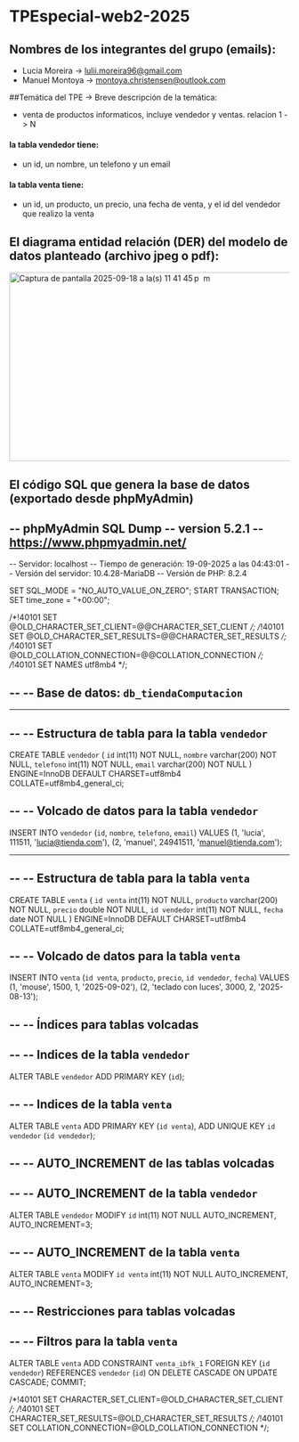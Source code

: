 # TPEspecial-web2-2025


## Nombres de los integrantes del grupo (emails):
 - Lucia Moreira -> lulii.moreira96@gmail.com
 - Manuel Montoya -> montoya.christensen@outlook.com
   
##Temática del TPE -> Breve descripción de la temática:
 - venta de productos informaticos, incluye vendedor y ventas. relacion 1 -> N
 #### la tabla vendedor tiene:
 - un id, un nombre, un telefono y un email
 #### la tabla venta tiene:
 - un id, un producto, un precio, una fecha de venta, y el id del vendedor que realizo la venta


## El diagrama entidad relación (DER) del modelo de datos planteado (archivo jpeg o pdf):

<img width="636" height="339" alt="Captura de pantalla 2025-09-18 a la(s) 11 41 45 p  m" src="https://github.com/user-attachments/assets/763f5723-74b3-4932-a2af-5a83b9bf06e7" />

## El código SQL que genera la base de datos (exportado desde phpMyAdmin)

-- phpMyAdmin SQL Dump
-- version 5.2.1
-- https://www.phpmyadmin.net/
--
-- Servidor: localhost
-- Tiempo de generación: 19-09-2025 a las 04:43:01
-- Versión del servidor: 10.4.28-MariaDB
-- Versión de PHP: 8.2.4

SET SQL_MODE = "NO_AUTO_VALUE_ON_ZERO";
START TRANSACTION;
SET time_zone = "+00:00";


/*!40101 SET @OLD_CHARACTER_SET_CLIENT=@@CHARACTER_SET_CLIENT */;
/*!40101 SET @OLD_CHARACTER_SET_RESULTS=@@CHARACTER_SET_RESULTS */;
/*!40101 SET @OLD_COLLATION_CONNECTION=@@COLLATION_CONNECTION */;
/*!40101 SET NAMES utf8mb4 */;

--
-- Base de datos: `db_tiendaComputacion`
--

-- --------------------------------------------------------

--
-- Estructura de tabla para la tabla `vendedor`
--

CREATE TABLE `vendedor` (
  `id` int(11) NOT NULL,
  `nombre` varchar(200) NOT NULL,
  `telefono` int(11) NOT NULL,
  `email` varchar(200) NOT NULL
) ENGINE=InnoDB DEFAULT CHARSET=utf8mb4 COLLATE=utf8mb4_general_ci;

--
-- Volcado de datos para la tabla `vendedor`
--

INSERT INTO `vendedor` (`id`, `nombre`, `telefono`, `email`) VALUES
(1, 'lucia', 111511, 'lucia@tienda.com'),
(2, 'manuel', 24941511, 'manuel@tienda.com');

-- --------------------------------------------------------

--
-- Estructura de tabla para la tabla `venta`
--

CREATE TABLE `venta` (
  `id venta` int(11) NOT NULL,
  `producto` varchar(200) NOT NULL,
  `precio` double NOT NULL,
  `id vendedor` int(11) NOT NULL,
  `fecha` date NOT NULL
) ENGINE=InnoDB DEFAULT CHARSET=utf8mb4 COLLATE=utf8mb4_general_ci;

--
-- Volcado de datos para la tabla `venta`
--

INSERT INTO `venta` (`id venta`, `producto`, `precio`, `id vendedor`, `fecha`) VALUES
(1, 'mouse', 1500, 1, '2025-09-02'),
(2, 'teclado con luces', 3000, 2, '2025-08-13');

--
-- Índices para tablas volcadas
--

--
-- Indices de la tabla `vendedor`
--
ALTER TABLE `vendedor`
  ADD PRIMARY KEY (`id`);

--
-- Indices de la tabla `venta`
--
ALTER TABLE `venta`
  ADD PRIMARY KEY (`id venta`),
  ADD UNIQUE KEY `id vendedor` (`id vendedor`);

--
-- AUTO_INCREMENT de las tablas volcadas
--

--
-- AUTO_INCREMENT de la tabla `vendedor`
--
ALTER TABLE `vendedor`
  MODIFY `id` int(11) NOT NULL AUTO_INCREMENT, AUTO_INCREMENT=3;

--
-- AUTO_INCREMENT de la tabla `venta`
--
ALTER TABLE `venta`
  MODIFY `id venta` int(11) NOT NULL AUTO_INCREMENT, AUTO_INCREMENT=3;

--
-- Restricciones para tablas volcadas
--

--
-- Filtros para la tabla `venta`
--
ALTER TABLE `venta`
  ADD CONSTRAINT `venta_ibfk_1` FOREIGN KEY (`id vendedor`) REFERENCES `vendedor` (`id`) ON DELETE CASCADE ON UPDATE CASCADE;
COMMIT;

/*!40101 SET CHARACTER_SET_CLIENT=@OLD_CHARACTER_SET_CLIENT */;
/*!40101 SET CHARACTER_SET_RESULTS=@OLD_CHARACTER_SET_RESULTS */;
/*!40101 SET COLLATION_CONNECTION=@OLD_COLLATION_CONNECTION */;

